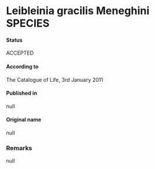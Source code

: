 Leibleinia gracilis Meneghini SPECIES
=======

#### Status
ACCEPTED

#### According to
The Catalogue of Life, 3rd January 2011

#### Published in
null

#### Original name
null

### Remarks
null